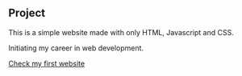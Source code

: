 
## Project

This is a simple website made with only HTML, Javascript and CSS.

Initiating my career in web development.

[Check my first website](http://bbb159.github.io)
